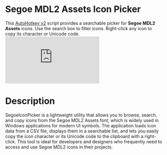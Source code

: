 # Segoe MDL2 Assets Icon Picker
This [AutoHotkey v2](https://autohotkey.com) script provides a searchable picker for **Segoe MDL2 Assets** icons. Use the search box to filter icons. Right-click any icon to copy its character or Unicode code.\
![Screen Shot](https://www.autohotkey.com/boards/download/file.php?id=28902)
# Description
SegoeIconPicker is a lightweight utility that allows you to browse, search, and copy icons from the Segoe MDL2 Assets font, which is widely used in Windows applications for modern UI symbols. The application loads icon data from a CSV file, displays them in a searchable list, and lets you easily copy the icon character or its Unicode code to the clipboard with a right-click. This tool is ideal for developers and designers who frequently need to access and use Segoe MDL2 icons in their projects.
